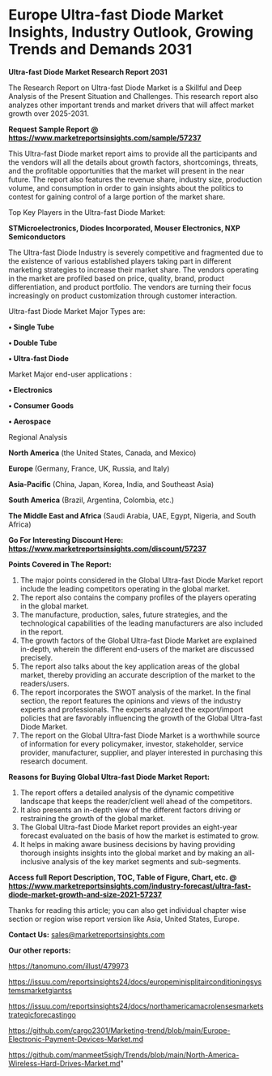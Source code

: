 # Europe Ultra-fast Diode Market Insights, Industry Outlook, Growing Trends and Demands 2031

<strong>Ultra-fast Diode Market Research Report 2031</strong>

The Research Report on Ultra-fast Diode Market is a Skillful and Deep Analysis of the Present Situation and Challenges. This research report also analyzes other important trends and market drivers that will affect market growth over 2025-2031.

<strong>Request Sample Report @ <a href=https://www.marketreportsinsights.com/sample/57237>https://www.marketreportsinsights.com/sample/57237</a></strong>

This Ultra-fast Diode market report aims to provide all the participants and the vendors will all the details about growth factors, shortcomings, threats, and the profitable opportunities that the market will present in the near future. The report also features the revenue share, industry size, production volume, and consumption in order to gain insights about the politics to contest for gaining control of a large portion of the market share.

Top Key Players in the Ultra-fast Diode Market:

<strong>STMicroelectronics, Diodes Incorporated, Mouser Electronics, NXP Semiconductors</strong>

The Ultra-fast Diode Industry is severely competitive and fragmented due to the existence of various established players taking part in different marketing strategies to increase their market share. The vendors operating in the market are profiled based on price, quality, brand, product differentiation, and product portfolio. The vendors are turning their focus increasingly on product customization through customer interaction.

Ultra-fast Diode Market Major Types are:

<strong>• Single Tube

• Double Tube

• Ultra-fast Diode</strong>

Market Major end-user applications :

<strong>• Electronics

• Consumer Goods

• Aerospace</strong>

Regional Analysis

</u><strong><b>North America</b></strong> (the United States, Canada, and Mexico)

<strong><b>Europe </b></strong>(Germany, France, UK, Russia, and Italy)

<strong><b>Asia-Pacific</b></strong> (China, Japan, Korea, India, and Southeast Asia)

<strong><b>South America</b></strong> (Brazil, Argentina, Colombia, etc.)

<strong><b>The Middle East and Africa</b></strong> (Saudi Arabia, UAE, Egypt, Nigeria, and South Africa)

<strong>Go For Interesting Discount Here: <a href=https://www.marketreportsinsights.com/discount/57237>https://www.marketreportsinsights.com/discount/57237</a></strong>

<strong>Points Covered in The Report:</strong>
<ol>
  <li>The major points considered in the Global Ultra-fast Diode Market report include the leading competitors operating in the global market.</li>
  <li>The report also contains the company profiles of the players operating in the global market.</li>
  <li>The manufacture, production, sales, future strategies, and the technological capabilities of the leading manufacturers are also included in the report.</li>
  <li>The growth factors of the Global Ultra-fast Diode Market are explained in-depth, wherein the different end-users of the market are discussed precisely.</li>
  <li>The report also talks about the key application areas of the global market, thereby providing an accurate description of the market to the readers/users.</li>
  <li>The report incorporates the SWOT analysis of the market. In the final section, the report features the opinions and views of the industry experts and professionals. The experts analyzed the export/import policies that are favorably influencing the growth of the Global Ultra-fast Diode Market.</li>
  <li>The report on the Global Ultra-fast Diode Market is a worthwhile source of information for every policymaker, investor, stakeholder, service provider, manufacturer, supplier, and player interested in purchasing this research document.</li>
</ol>
<strong>Reasons for Buying Global Ultra-fast Diode Market Report:</strong>

<ol>
  <li>The report offers a detailed analysis of the dynamic competitive landscape that keeps the reader/client well ahead of the competitors.</li>
  <li>It also presents an in-depth view of the different factors driving or restraining the growth of the global market.</li>
  <li>The Global Ultra-fast Diode Market report provides an eight-year forecast evaluated on the basis of how the market is estimated to grow.</li>
  <li>It helps in making aware business decisions by having providing thorough insights insights into the global market and by making an all-inclusive analysis of the key market segments and sub-segments.</li>
</ol>
<strong>Access full Report Description, TOC, Table of Figure, Chart, etc. @ <a href=https://www.marketreportsinsights.com/industry-forecast/ultra-fast-diode-market-growth-and-size-2021-57237>https://www.marketreportsinsights.com/industry-forecast/ultra-fast-diode-market-growth-and-size-2021-57237</a></strong>


Thanks for reading this article; you can also get individual chapter wise section or region wise report version like Asia, United States, Europe.

<strong>Contact Us:</strong>
sales@marketreportsinsights.com

<strong>Our other reports:</strong>

<a href=https://tanomuno.com/illust/479973>https://tanomuno.com/illust/479973</a>

<a href=https://issuu.com/reportsinsights24/docs/europeminisplitairconditioningsystemsmarketgiantss>https://issuu.com/reportsinsights24/docs/europeminisplitairconditioningsystemsmarketgiantss</a>

<a href=https://issuu.com/reportsinsights24/docs/northamericamacrolensesmarketstrategicforecastingo>https://issuu.com/reportsinsights24/docs/northamericamacrolensesmarketstrategicforecastingo</a>

<a href=https://github.com/cargo2301/Marketing-trend/blob/main/Europe-Electronic-Payment-Devices-Market.md>https://github.com/cargo2301/Marketing-trend/blob/main/Europe-Electronic-Payment-Devices-Market.md</a>

<a href=https://github.com/manmeet5sigh/Trends/blob/main/North-America-Wireless-Hard-Drives-Market.md>https://github.com/manmeet5sigh/Trends/blob/main/North-America-Wireless-Hard-Drives-Market.md</a>"
